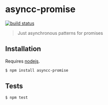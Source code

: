 # asyncc-promise

[![build status](https://secure.travis-ci.org/commenthol/asyncc-promise.png)](http://travis-ci.org/commenthol/asyncc-promise)

> Just asynchronous patterns for promises

## Installation

Requires [nodejs](http://nodejs.org/).

```sh
$ npm install asyncc-promise
```

## Tests

```sh
$ npm test
```
